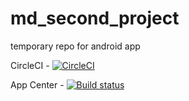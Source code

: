 # md_second_project
temporary repo for android app

CircleCI - [![CircleCI](https://circleci.com/gh/yks72p/md_second_project/tree/feature.svg?style=svg)](https://circleci.com/gh/yks72p/md_second_project/tree/feature)

App Center - [![Build status](https://build.appcenter.ms/v0.1/apps/cc1ead8d-d71e-45ba-9640-b1a7e536d2d2/branches/feature/badge)](https://appcenter.ms)